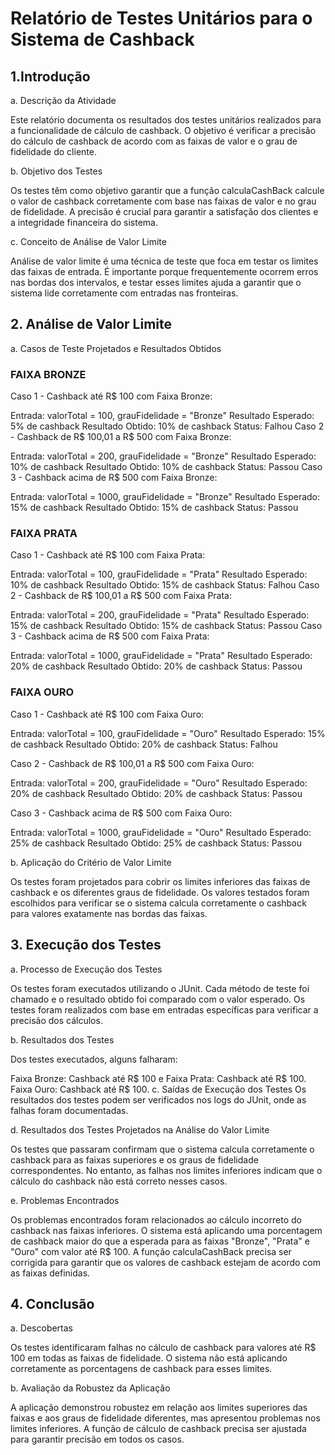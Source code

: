 # Relatório de Testes Unitários para o Sistema de Cashback

## 1.Introdução

a. Descrição da Atividade

Este relatório documenta os resultados dos testes unitários realizados para a funcionalidade de cálculo de cashback. O objetivo é verificar a precisão do cálculo de cashback de acordo com as faixas de valor e o grau de fidelidade do cliente.

b. Objetivo dos Testes

Os testes têm como objetivo garantir que a função calculaCashBack calcule o valor de cashback corretamente com base nas faixas de valor e no grau de fidelidade. A precisão é crucial para garantir a satisfação dos clientes e a integridade financeira do sistema.

c. Conceito de Análise de Valor Limite

Análise de valor limite é uma técnica de teste que foca em testar os limites das faixas de entrada. É importante porque frequentemente ocorrem erros nas bordas dos intervalos, e testar esses limites ajuda a garantir que o sistema lide corretamente com entradas nas fronteiras.

## 2. Análise de Valor Limite
a. Casos de Teste Projetados e Resultados Obtidos

### FAIXA BRONZE

Caso 1 - Cashback até R$ 100 com Faixa Bronze:

Entrada: valorTotal = 100, grauFidelidade = "Bronze"
Resultado Esperado: 5% de cashback
Resultado Obtido: 10% de cashback
Status: Falhou
Caso 2 - Cashback de R$ 100,01 a R$ 500 com Faixa Bronze:

Entrada: valorTotal = 200, grauFidelidade = "Bronze"
Resultado Esperado: 10% de cashback
Resultado Obtido: 10% de cashback
Status: Passou
Caso 3 - Cashback acima de R$ 500 com Faixa Bronze:

Entrada: valorTotal = 1000, grauFidelidade = "Bronze"
Resultado Esperado: 15% de cashback
Resultado Obtido: 15% de cashback
Status: Passou

### FAIXA PRATA

Caso 1 - Cashback até R$ 100 com Faixa Prata:

Entrada: valorTotal = 100, grauFidelidade = "Prata"
Resultado Esperado: 10% de cashback
Resultado Obtido: 15% de cashback
Status: Falhou
Caso 2 - Cashback de R$ 100,01 a R$ 500 com Faixa Prata:

Entrada: valorTotal = 200, grauFidelidade = "Prata"
Resultado Esperado: 15% de cashback
Resultado Obtido: 15% de cashback
Status: Passou
Caso 3 - Cashback acima de R$ 500 com Faixa Prata:

Entrada: valorTotal = 1000, grauFidelidade = "Prata"
Resultado Esperado: 20% de cashback
Resultado Obtido: 20% de cashback
Status: Passou

### FAIXA OURO

Caso 1 - Cashback até R$ 100 com Faixa Ouro:

Entrada: valorTotal = 100, grauFidelidade = "Ouro"
Resultado Esperado: 15% de cashback
Resultado Obtido: 20% de cashback
Status: Falhou

Caso 2 - Cashback de R$ 100,01 a R$ 500 com Faixa Ouro:

Entrada: valorTotal = 200, grauFidelidade = "Ouro"
Resultado Esperado: 20% de cashback
Resultado Obtido: 20% de cashback
Status: Passou

Caso 3 - Cashback acima de R$ 500 com Faixa Ouro:

Entrada: valorTotal = 1000, grauFidelidade = "Ouro"
Resultado Esperado: 25% de cashback
Resultado Obtido: 25% de cashback
Status: Passou

b. Aplicação do Critério de Valor Limite

Os testes foram projetados para cobrir os limites inferiores das faixas de cashback e os diferentes graus de fidelidade. Os valores testados foram escolhidos para verificar se o sistema calcula corretamente o cashback para valores exatamente nas bordas das faixas.

## 3. Execução dos Testes
a. Processo de Execução dos Testes

Os testes foram executados utilizando o JUnit. Cada método de teste foi chamado e o resultado obtido foi comparado com o valor esperado. Os testes foram realizados com base em entradas específicas para verificar a precisão dos cálculos.

b. Resultados dos Testes

Dos testes executados, alguns falharam:

Faixa Bronze: Cashback até R$ 100 e Faixa Prata: Cashback até R$ 100.
Faixa Ouro: Cashback até R$ 100.
c. Saídas de Execução dos Testes
Os resultados dos testes podem ser verificados nos logs do JUnit, onde as falhas foram documentadas.

d. Resultados dos Testes Projetados na Análise do Valor Limite

Os testes que passaram confirmam que o sistema calcula corretamente o cashback para as faixas superiores e os graus de fidelidade correspondentes. No entanto, as falhas nos limites inferiores indicam que o cálculo do cashback não está correto nesses casos.

e. Problemas Encontrados

Os problemas encontrados foram relacionados ao cálculo incorreto do cashback nas faixas inferiores. O sistema está aplicando uma porcentagem de cashback maior do que a esperada para as faixas "Bronze", "Prata" e "Ouro" com valor até R$ 100. A função calculaCashBack precisa ser corrigida para garantir que os valores de cashback estejam de acordo com as faixas definidas.

## 4. Conclusão

a. Descobertas

Os testes identificaram falhas no cálculo de cashback para valores até R$ 100 em todas as faixas de fidelidade. O sistema não está aplicando corretamente as porcentagens de cashback para esses limites.

b. Avaliação da Robustez da Aplicação

A aplicação demonstrou robustez em relação aos limites superiores das faixas e aos graus de fidelidade diferentes, mas apresentou problemas nos limites inferiores. A função de cálculo de cashback precisa ser ajustada para garantir precisão em todos os casos.